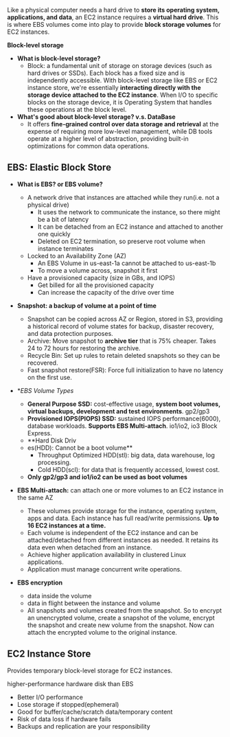 Like a physical computer needs a hard drive to **store its operating system, applications, and data**, an EC2 instance requires a **virtual hard drive**. This is where EBS volumes come into play to provide **block storage volumes** for EC2 instances.

**Block-level storage**
- **What is block-level storage?**
	- Block: a fundamental unit of storage on storage devices (such as hard drives or SSDs). Each block has a fixed size and is independently accessible. With block-level storage like EBS or EC2 instance store, we're essentially **interacting directly with the storage device attached to the EC2 instance**. When I/O to specific blocks on the storage device, it is Operating System that handles these operations at the block level.
- **What's good about block-level storage? v.s. DataBase** 
	- It offers **fine-grained control over data storage and retrieval** at the expense of requiring more low-level management, while DB tools operate at a higher level of abstraction, providing built-in optimizations for common data operations.

## EBS: Elastic Block Store
- **What is EBS? or EBS volume?**
	- A network drive that instances are attached while they run(i.e. not a physical drive)
		- It uses the network to communicate the instance, so there might be a bit of latency
		- It can be detached from an EC2 instance and attached to another one quickly
		- Deleted on EC2 termination, so preserve root volume when instance terminates
	- Locked to an Availability Zone (AZ)
		- An EBS Volume in us-east-1a cannot be attached to us-east-1b
		- To move a volume across, snapshot it first
	- Have a provisioned capacity (size in GBs, and IOPS)
		- Get billed for all the provisioned capacity
		- Can increase the capacity of the drive over time

- **Snapshot: a backup of volume at a point of time**
	- Snapshot can be copied across AZ or Region, stored in S3, providing a historical record of volume states for backup, disaster recovery, and data protection purposes.
	- Archive: Move snapshot to **archive tier** that is 75% cheaper. Takes 24 to 72 hours for restoring the archive.
	- Recycle Bin: Set up rules to retain deleted snapshots so they can be recovered.
	- Fast snapshot restore(FSR): Force full initialization to have no latency on the first use.

- **EBS Volume Types*
	- **General Purpose SSD:** cost-effective usage, **system boot volumes, virtual backups, development and test environments**. gp2/gp3
	- **Provisioned IOPS(PIOPS) SSD:** sustained IOPS performance(6000), database workloads. **Supports EBS Multi-attach**. io1/io2, io3 Block Express.
	- **Hard Disk Driv
	- es(HDD): Cannot be a boot volume**
		- Throughput Optimized HDD(stl): big data, data warehouse, log processing.
		- Cold HDD(scl): for data that is frequently accessed, lowest cost.
	- **Only gp2/gp3 and io1/io2 can be used as boot volumes**
	
- **EBS Multi-attach:** can attach one or more volumes to an EC2 instance in the same AZ
	- These volumes provide storage for the instance, operating system, apps and data. Each instance has full read/write permissions. **Up to 16 EC2 instances at a time.** 
	- Each volume is independent of the EC2 instance and can be attached/detached from different instances as needed. It retains its data even when detached from an instance.
	- Achieve higher application availability in clustered Linux applications.
	- Application must manage concurrent write operations.

- **EBS encryption**
	- data inside the volume
	- data in flight between the instance and volume
	- All snapshots and volumes created from the snapshot. So to encrypt an unencrypted volume, create a snapshot of the volume, encrypt the snapshot and create new volume from the snapshot. Now can attach the encrypted volume to the original instance.

## EC2 Instance Store
Provides temporary block-level storage for EC2 instances.

higher-performance hardware disk than EBS
- Better I/O performance
- Lose storage if stopped(ephemeral)
- Good for buffer/cache/scratch data/temporary content
- Risk of data loss if hardware fails
- Backups and replication are your responsibility
